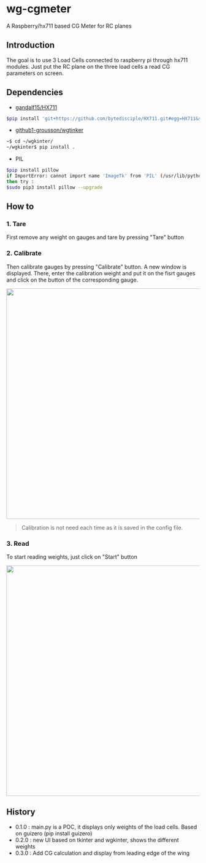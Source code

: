 # wg-cgmeter
A Raspberry/hx711 based CG Meter for RC planes

## Introduction
The goal is to use 3 Load Cells connected to raspberry pi through hx711 modules.
Just put the RC plane on the three load cells a read CG parameters on screen.

## Dependencies
* [gandalf15/HX711](https://github.com/gandalf15/HX711)
```bash
$pip install 'git+https://github.com/bytedisciple/HX711.git#egg=HX711&subdirectory=HX711_Python3'
```
* [github1-grousson/wgtinker](github1-grousson/wgtinker)
``` bash
~$ cd ~/wgkinter/
~/wgkinter$ pip install .
```
* PIL
```bash
$pip install pillow
if ImportError: cannot import name 'ImageTk' from 'PIL' (/usr/lib/python3/dist-packages/PIL/__init__.py)
then try :
$sudo pip3 install pillow --upgrade
```

## How to
### 1. Tare
First remove any weight on gauges and tare by pressing "Tare" button
### 2. Calibrate
Then calibrate gauges by pressing "Calibrate" button. A new window is displayed. There, enter the calibration weight and put it on the fisrt gauges and click on the button of the corresponding gauge.

<img src="https://user-images.githubusercontent.com/113672043/214118059-e3bc23e9-1267-47e0-8c17-c6180ecbd167.png" width="600">

> Calibration is not need each time as it is saved in the config file.

### 3. Read
To start reading weights, just click on "Start" button

<img src="https://user-images.githubusercontent.com/113672043/214119208-15f6e85a-f438-4e04-875d-d123878a3a2d.png" width="600">

## History
* 0.1.0 : main.py is a POC, it displays only weights of the load cells. Based on guizero (pip install guizero)
* 0.2.0 : new UI based on tkinter and wgkinter, shows the different weights
* 0.3.0 : Add CG calculation and display from leading edge of the wing
